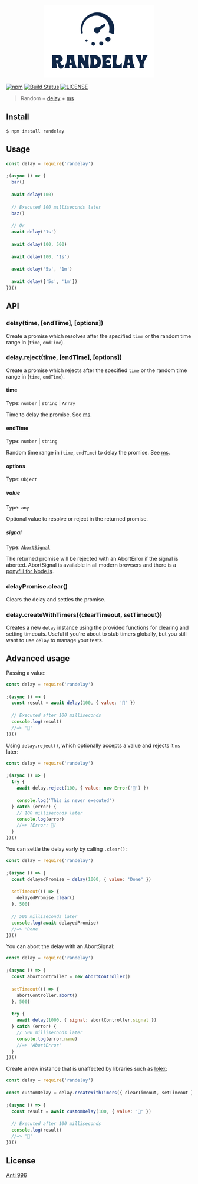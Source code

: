 <div align="center">
	<div>
		<img width="300" src="https://github.com/yahtnif/static/raw/master/logo/randelay.svg?sanitize=true" alt="randelay">
	</div>
</div>

[![npm](https://badgen.net/npm/v/randelay)](https://www.npmjs.com/package/randelay)
[![Build Status](https://travis-ci.org/yahtnif/randelay.svg?branch=master)](https://travis-ci.org/yahtnif/randelay)
[![LICENSE](https://img.shields.io/badge/license-Anti%20996-blue.svg)](https://github.com/996icu/996.ICU/blob/master/LICENSE)

> Random + [delay](https://github.com/sindresorhus/delay) + [ms](https://github.com/zeit/ms)

## Install

```
$ npm install randelay
```

## Usage

```js
const delay = require('randelay')

;(async () => {
  bar()

  await delay(100)

  // Executed 100 milliseconds later
  baz()

  // Or
  await delay('1s')

  await delay(100, 500)

  await delay(100, '1s')

  await delay('5s', '1m')

  await delay(['5s', '1m'])
})()
```

## API

### delay(time, [endTime], [options])

Create a promise which resolves after the specified `time` or the random time range in (`time`, `endTime`).

### delay.reject(time, [endTime], [options])

Create a promise which rejects after the specified `time` or the random time range in (`time`, `endTime`).

#### time

Type: `number` | `string` | `Array`

Time to delay the promise. See [ms](https://github.com/zeit/ms).

#### endTime

Type: `number` | `string`

Random time range in (`time`, `endTime`) to delay the promise. See [ms](https://github.com/zeit/ms).

#### options

Type: `Object`

##### value

Type: `any`

Optional value to resolve or reject in the returned promise.

##### signal

Type: [`AbortSignal`](https://developer.mozilla.org/en-US/docs/Web/API/AbortSignal)

The returned promise will be rejected with an AbortError if the signal is aborted. AbortSignal is available in all modern browsers and there is a [ponyfill for Node.js](https://github.com/mysticatea/abort-controller).

### delayPromise.clear()

Clears the delay and settles the promise.

### delay.createWithTimers({clearTimeout, setTimeout})

Creates a new `delay` instance using the provided functions for clearing and setting timeouts. Useful if you're about to stub timers globally, but you still want to use `delay` to manage your tests.

## Advanced usage

Passing a value:

```js
const delay = require('randelay')

;(async () => {
  const result = await delay(100, { value: '🦄' })

  // Executed after 100 milliseconds
  console.log(result)
  //=> '🦄'
})()
```

Using `delay.reject()`, which optionally accepts a value and rejects it `ms` later:

```js
const delay = require('randelay')

;(async () => {
  try {
    await delay.reject(100, { value: new Error('🦄') })

    console.log('This is never executed')
  } catch (error) {
    // 100 milliseconds later
    console.log(error)
    //=> [Error: 🦄]
  }
})()
```

You can settle the delay early by calling `.clear()`:

```js
const delay = require('randelay')

;(async () => {
  const delayedPromise = delay(1000, { value: 'Done' })

  setTimeout(() => {
    delayedPromise.clear()
  }, 500)

  // 500 milliseconds later
  console.log(await delayedPromise)
  //=> 'Done'
})()
```

You can abort the delay with an AbortSignal:

```js
const delay = require('randelay')

;(async () => {
  const abortController = new AbortController()

  setTimeout(() => {
    abortController.abort()
  }, 500)

  try {
    await delay(1000, { signal: abortController.signal })
  } catch (error) {
    // 500 milliseconds later
    console.log(error.name)
    //=> 'AbortError'
  }
})()
```

Create a new instance that is unaffected by libraries such as [lolex](https://github.com/sinonjs/lolex/):

```js
const delay = require('randelay')

const customDelay = delay.createWithTimers({ clearTimeout, setTimeout })

;(async () => {
  const result = await customDelay(100, { value: '🦄' })

  // Executed after 100 milliseconds
  console.log(result)
  //=> '🦄'
})()
```

## License

[Anti 996](./LICENSE)
